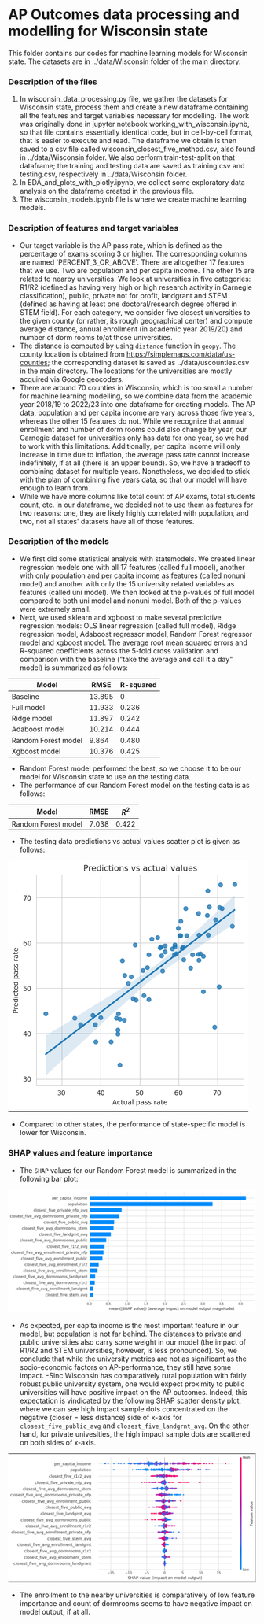 # AP Outcomes data processing and modelling for Wisconsin state
This folder contains our codes for machine learning models for Wisconsin state. The datasets are in ../data/Wisconsin folder of the main directory.

### Description of the files
1. In wisconsin_data_processing.py file, we gather the datasets for Wisconsin state, process them and create a new dataframe containing all the features and target variables necessary for modelling. The work was originally done in jupyter notebook working_with_wisconsin.ipynb, so that file contains essentially identical code, but in cell-by-cell format, that is easier to execute and read. The dataframe we obtain is then saved to a csv file called wisconsin_closest_five_method.csv, also found in ../data/Wisconsin folder. We also perform train-test-split on that dataframe; the training and testing data are saved as training.csv and testing.csv, respectively in ../data/Wisconsin folder.
2. In EDA_and_plots_with_plotly.ipynb, we collect some exploratory data analysis on the dataframe created in the previous file.
3. The wisconsin_models.ipynb file is where we create machine learning models.

### Description of features and target variables
- Our target variable is the AP pass rate, which is defined as the percentage of exams scoring 3 or higher. The corresponding columns are named 'PERCENT_3_OR_ABOVE'. There are altogether 17 features that we use. Two are population and per capita income. The other 15 are related to nearby universities. We look at universities in five categories: R1/R2 (defined as having very high or high research activity in Carnegie classification), public, private not for profit, landgrant and STEM (defined as having at least one doctoral/research degree offered in STEM field). For each category, we consider five closest universities to the given county (or rather, its rough geographical center) and compute average distance, annual enrollment (in academic year 2019/20) and number of dorm rooms to/at those universities.
- The distance is computed by using `distance` function in `geopy`. The county location is obtained from https://simplemaps.com/data/us-counties; the corresponding dataset is saved as ../data/uscounties.csv in the main directory. The locations for the universities are mostly acquired via Google geocoders.
- There are around 70 counties in Wisconsin, which is too small a number for machine learning modelling, so we combine data from the academic year 2018/19 to 2022/23 into one dataframe for creating models. The AP data, population and per capita income are vary across those five years, whereas the other 15 features do not. While we recognize that annual enrollment and number of dorm rooms could also change by year, our Carnegie dataset for universities only has data for one year, so we had to work with this limitations. Additionally, per capita income will only increase in time due to inflation, the average pass rate cannot increase indefinitely, if at all (there is an upper bound). So, we have a tradeoff to combining dataset for multiple years. Nonetheless, we decided to stick with the plan of combining five years data, so that our model will have enough to learn from.
- While we have more columns like total count of AP exams, total students count, etc. in our dataframe, we decided not to use them as features for two reasons: one, they are likely highly correlated with population, and two, not all states' datasets have all of those features.

### Description of the models
- We first did some statistical analysis with statsmodels. We created linear regression models one with all 17 features (called full model), another with only population and per capita income as features (called nonuni model) and another with only the 15 university related variables as features (called uni model). We then looked at the p-values of full model compared to both uni model and nonuni model. Both of the p-values were extremely small.
- Next, we used sklearn and xgboost to make several predictive regression models: OLS linear regression (called full model), Ridge regression model, Adaboost regressor model, Random Forest regressor model and xgboost model. The average root mean squared errors and R-squared coefficients across the 5-fold cross validation and comparison with the baseline ("take the average and call it a day" model) is summarized as follows:

| Model               | RMSE          | R-squared    |
| ------------------- | ------------- | ------------ |
| Baseline            | 13.895        | 0            |
| Full model          | 11.933        | 0.236        |
| Ridge model         | 11.897        | 0.242        |
| Adaboost model      | 10.214        | 0.444        |
| Random Forest model | 9.864         | 0.480        |
| Xgboost model       | 10.376        | 0.425        |

- Random Forest model performed the best, so we choose it to be our model for Wisconsin state to use on the testing data.
- The performance of our Random Forest model on the testing data is as follows:

| Model                | RMSE           | $R^2$         |
| -------------------- | -------------- | ------------- |
| Random Forest model  | 7.038          | 0.422         |

- The testing data predictions vs actual values scatter plot is given as follows:

![prediction scatter plot](WI_predictions.png "Predicted values vs actual values")

- Compared to other states, the performance of state-specific model is lower for Wisconsin.

### SHAP values and feature importance
- The `SHAP` values for our Random Forest model is summarized in the following bar plot:

![SHAP bar plot](WI_Shap.png "SHAP feature importance values")

- As expected, per capita income is the most important feature in our model, but population is not far behind. The distances to private and public universities also carry some weight in our model (the impact of R1/R2 and STEM universities, however, is less pronounced). So, we conclude that while the university metrics are not as significant as the socio-economic factors on AP-performance, they still have some impact.
-Sinc Wisconsin has comparatively rural population with fairly robust public university system, one would expect proximity to public universities will have positive impact on the AP outcomes. Indeed, this expectation is vindicated by the following SHAP scatter density plot, where we can see high impact sample dots concentrated on the negative (closer = less distance) side of x-axis for `closest_five_public_avg` and `closest_five_landgrnt_avg`. On the other hand, for private univesities, the high impact sample dots are scattered on both sides of x-axis.

![SHAP density scatter plot](WI_summary_scatter.png "SHAP feature importance scatter density")

- The enrollment to the nearby universities is comparatively of low feature importance and count of dormrooms seems to have negative impact on model output, if at all.